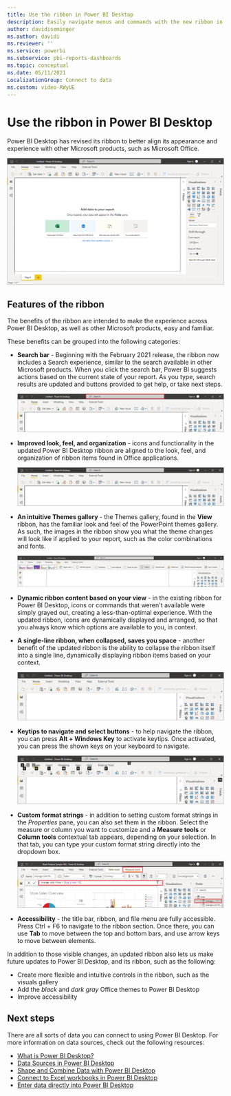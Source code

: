 ```yaml
---
title: Use the ribbon in Power BI Desktop
description: Easily navigate menus and commands with the new ribbon in Power BI Desktop
author: davidiseminger
ms.author: davidi
ms.reviewer: ''
ms.service: powerbi
ms.subservice: pbi-reports-dashboards
ms.topic: conceptual
ms.date: 05/11/2021
LocalizationGroup: Connect to data
ms.custom: video-RWyUE
---
```

# Use the ribbon in Power BI Desktop

Power BI Desktop has revised its ribbon to better align its appearance and experience with other Microsoft products, such as Microsoft Office.

![New ribbon in Power BI Desktop](media/desktop-ribbon/desktop-ribbon-02.png)


## Features of the ribbon

The benefits of the ribbon are intended to make the experience across Power BI Desktop, as well as other Microsoft products, easy and familiar. 

These benefits can be grouped into the following categories:

* **Search bar** - Beginning with the February 2021 release, the ribbon now includes a Search experience, similar to the search available in other Microsoft products. When you click the search bar, Power BI suggests actions based on the current state of your report. As you type, search results are updated and buttons provided to get help, or take next steps. 

    ![New search bar](media/desktop-ribbon/desktop-ribbon-03.png)

<!--    Watch this video to see it in action.

    > [!VIDEO <iframe width="560" height="315" src="https://www.microsoft.com/videoplayer/embed/RWyUE" frameborder="0" allow="accelerometer; autoplay; clipboard-write; encrypted-media; gyroscope; picture-in-picture" allowfullscreen></iframe>]
-->
* **Improved look, feel, and organization** - icons and functionality in the updated Power BI Desktop ribbon are aligned to the look, feel, and organization of ribbon items found in Office applications.

    ![Improved look and feel](media/desktop-ribbon/desktop-ribbon-04.png)

* **An intuitive Themes gallery** - the Themes gallery, found in the **View** ribbon, has the familiar look and feel of the PowerPoint themes gallery. As such, the images in the ribbon show you what the theme changes will look like if applied to your report, such as the color combinations and fonts. 

    ![Better themes](media/desktop-ribbon/desktop-ribbon-05.png)

* **Dynamic ribbon content based on your view** - in the existing ribbon for Power BI Desktop, icons or commands that weren't available were simply grayed out, creating a less-than-optimal experience. With the updated ribbon, icons are dynamically displayed and arranged, so that you always know which options are available to you, in context.

* **A single-line ribbon, when collapsed, saves you space** - another benefit of the updated ribbon is the ability to collapse the ribbon itself into a single line, dynamically displaying ribbon items based on your context. 

    ![Collapsed ribbon](media/desktop-ribbon/desktop-ribbon-06.png)

* **Keytips to navigate and select buttons** - to help navigate the ribbon, you can press **Alt + Windows Key** to activate keytips. Once activated, you can press the shown keys on your keyboard to navigate.

    ![Keytips](media/desktop-ribbon/desktop-ribbon-07.png)

* **Custom format strings** - in addition to setting custom format strings in the *Properties* pane, you can also set them in the ribbon. Select the measure or column you want to customize and a **Measure tools** or **Column tools** contextual tab appears, depending on your selection. In that tab, you can type your custom format string directly into the dropdown box.

    ![Custom format strings](media/desktop-ribbon/desktop-ribbon-08.png)

* **Accessibility** - the title bar, ribbon, and file menu are fully accessible. Press Ctrl + F6 to navigate to the ribbon section. Once there, you can use **Tab** to move between the top and bottom bars, and use arrow keys to move between elements.


In addition to those visible changes, an updated ribbon also lets us make future updates to Power BI Desktop, and its ribbon, such as the following:

* Create more flexible and intuitive controls in the ribbon, such as the visuals gallery
* Add the *black* and *dark gray* Office themes to Power BI Desktop
* Improve accessibility


## Next steps
There are all sorts of data you can connect to using Power BI Desktop. For more information on data sources, check out the following resources:

* [What is Power BI Desktop?](../fundamentals/desktop-what-is-desktop.md)
* [Data Sources in Power BI Desktop](../connect-data/desktop-data-sources.md)
* [Shape and Combine Data with Power BI Desktop](../connect-data/desktop-shape-and-combine-data.md)
* [Connect to Excel workbooks in Power BI Desktop](../connect-data/desktop-connect-excel.md)   
* [Enter data directly into Power BI Desktop](../connect-data/desktop-enter-data-directly-into-desktop.md)   
